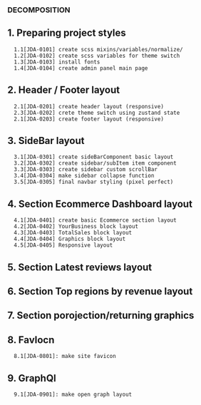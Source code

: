 ### DECOMPOSITION

## 1. Preparing project styles

      1.1[JDA-0101] create scss mixins/variables/normalize/
      1.2[JDA-0102] create scss variables for theme switch
      1.3[JDA-0103] install fonts
      1.4[JDA-0104] create admin panel main page

## 2. Header / Footer layout

      2.1[JDA-0201] create header layout (responsive)
      2.3[JDA-0202] crete theme switch using zustand state
      2.1[JDA-0203] create footer layout (responsive)

## 3. SideBar layout

      3.1[JDA-0301] create sideBarComponent basic layout
      3.2[JDA-0302] create sidebar/subItem item component
      3.3[JDA-0303] create sidebar custom scrollBar
      3.4[JDA-0304] make sidebar collapse function
      3.5[JDA-0305] final navbar styling (pixel perfect)

## 4. Section Ecommerce Dashboard layout

      4.1[JDA-0401] create basic Ecommerce section layout
      4.2[JDA-0402] YourBusiness block layout
      4.3[JDA-0403] TotalSales block layout
      4.4[JDA-0404] Graphics block layout
      4.5[JDA-0405] Responsive layout

## 5. Section Latest reviews layout

## 6. Section Top regions by revenue layout

## 7. Section porojection/returning graphics

## 8. FavIocn

      8.1[JDA-0801]: make site favicon

## 9. GraphQl

      9.1[JDA-0901]: make open graph layout
